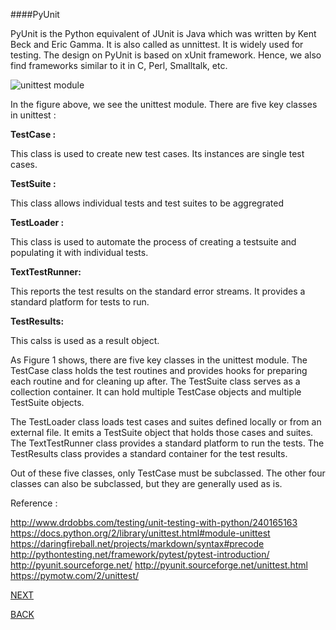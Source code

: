
####PyUnit

PyUnit is the Python equivalent of JUnit is Java which was written by Kent Beck and Eric Gamma. It is also called as unnittest. It is widely used for testing. The design on PyUnit is based on xUnit framework. Hence, we also find frameworks similar to it in C, Perl, Smalltalk, etc. 



![unittest module](http://twimgs.com/ddj/images/article/2014/0114/PythonUnitTest1.gif)

In the figure above, we see the unittest module. There are five key classes in unittest :

<p><b>TestCase :</b></p>
This class is used to create new test cases. Its instances are single test cases.


<p><b>TestSuite :</b></p>
This class allows individual tests and test suites to be aggregrated


<p><b>TestLoader :</b></p>
This class is used to automate the process of creating a testsuite and populating it with individual tests.


<p><b>TextTestRunner:</b></p>
This reports the test results on the standard error streams. It provides a standard platform for tests to run.

<p><b>TestResults:</b></p>
This calss is used as a result object.




 
As Figure 1 shows, there are five key classes in the unittest module. The TestCase class holds the test routines and provides hooks for preparing each routine and for cleaning up after. The TestSuite class serves as a collection container. It can hold multiple TestCase objects and multiple TestSuite objects.

The TestLoader class loads test cases and suites defined locally or from an external file. It emits a TestSuite object that holds those cases and suites. The TextTestRunner class provides a standard platform to run the tests. The TestResults class provides a standard container for the test results.

Out of these five classes, only TestCase must be subclassed. The other four classes can also be subclassed, but they are generally used as is.



Reference :

http://www.drdobbs.com/testing/unit-testing-with-python/240165163
https://docs.python.org/2/library/unittest.html#module-unittest
https://daringfireball.net/projects/markdown/syntax#precode
http://pythontesting.net/framework/pytest/pytest-introduction/
http://pyunit.sourceforge.net/
http://pyunit.sourceforge.net/unittest.html
https://pymotw.com/2/unittest/


[NEXT](https://github.com/hariniiyer/CSCI-5828_Presentation2_Testing-Frameworks/blob/master/unittestcode.md)

[BACK]()
